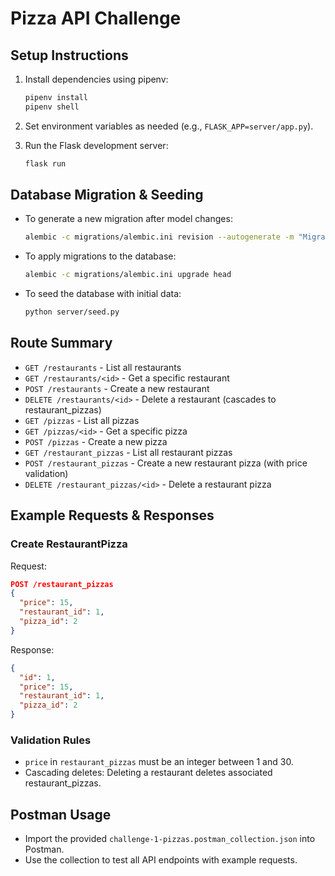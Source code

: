 # Pizza API Challenge

## Setup Instructions

1. Install dependencies using pipenv:
   ```bash
   pipenv install
   pipenv shell
   ```

2. Set environment variables as needed (e.g., `FLASK_APP=server/app.py`).

3. Run the Flask development server:
   ```bash
   flask run
   ```

## Database Migration & Seeding

- To generate a new migration after model changes:
  ```bash
  alembic -c migrations/alembic.ini revision --autogenerate -m "Migration message"
  ```

- To apply migrations to the database:
  ```bash
  alembic -c migrations/alembic.ini upgrade head
  ```

- To seed the database with initial data:
  ```bash
  python server/seed.py
  ```

## Route Summary

- `GET /restaurants` - List all restaurants
- `GET /restaurants/<id>` - Get a specific restaurant
- `POST /restaurants` - Create a new restaurant
- `DELETE /restaurants/<id>` - Delete a restaurant (cascades to restaurant_pizzas)
- `GET /pizzas` - List all pizzas
- `GET /pizzas/<id>` - Get a specific pizza
- `POST /pizzas` - Create a new pizza
- `GET /restaurant_pizzas` - List all restaurant pizzas
- `POST /restaurant_pizzas` - Create a new restaurant pizza (with price validation)
- `DELETE /restaurant_pizzas/<id>` - Delete a restaurant pizza

## Example Requests & Responses

### Create RestaurantPizza

Request:
```json
POST /restaurant_pizzas
{
  "price": 15,
  "restaurant_id": 1,
  "pizza_id": 2
}
```

Response:
```json
{
  "id": 1,
  "price": 15,
  "restaurant_id": 1,
  "pizza_id": 2
}
```

### Validation Rules

- `price` in `restaurant_pizzas` must be an integer between 1 and 30.
- Cascading deletes: Deleting a restaurant deletes associated restaurant_pizzas.

## Postman Usage

- Import the provided `challenge-1-pizzas.postman_collection.json` into Postman.
- Use the collection to test all API endpoints with example requests.

